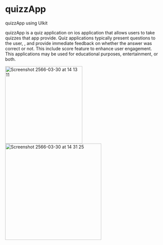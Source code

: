 # quizzApp 

quizzApp using UIkit

quizzApp is a quiz application on ios application that allows users to take quizzes that app provide. Quiz applications typically present questions to the user, , and provide immediate feedback on whether the answer was correct or not. This include score feature to enhance user engagement. This applications may be used for educational purposes, entertainment, or both.


<img width="248" alt="Screenshot 2566-03-30 at 14 13 11" src="https://user-images.githubusercontent.com/78087419/228760648-233f4001-cbdd-4708-b3fe-05b53c2387d8.png">
<img width="309" alt="Screenshot 2566-03-30 at 14 31 25" src="https://user-images.githubusercontent.com/78087419/228764879-6b9e5a39-87be-4090-9e8d-9208c2ea1618.png">
